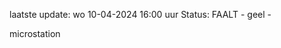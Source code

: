 laatste update: 
wo 10-04-2024 16:00   uur 
Status: FAALT - geel - 
<div class="service Y">microstation</div>